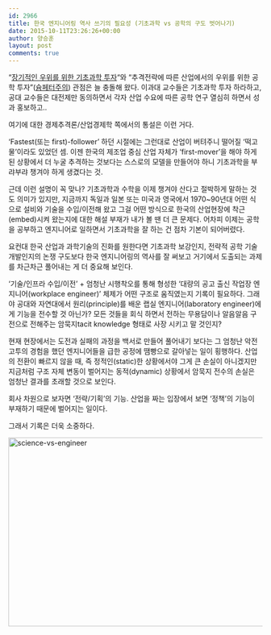 ```yaml
---
id: 2966
title: 한국 엔지니어링 역사 쓰기의 필요성 (기초과학 vs 공학의 구도 벗어나기)
date: 2015-10-11T23:26:26+00:00
author: 양승훈
layout: post
comments: true
---
```

&#8220;[장기적인 우위를 위한 기초과학 투자](http://www.hankookilbo.com/v/d70d9c7376a94585aeb669cf71c40d65)&#8220;와 &#8220;추격전략에 따른 산업에서의 우위를 위한 공학 투자&#8221;([슘페터주의](http://www.keunlee.com/main/?skin=profile_greeting.htm)) 관점은 늘 충돌해 왔다. 이과대 교수들은 기초과학 투자 하라하고, 공대 교수들은 대전제만 동의하면서 각자 산업 수요에 따른 공학 연구 열심히 하면서 성과 홍보하고..

여기에 대한 경제추격론/산업경제학 쪽에서의 통설은 이런 거다.

&#8216;Fastest(또는 first)-follower&#8217; 하던 시절에는 그런대로 산업이 버텨주니 떨어질 &#8216;떡고물&#8217;이라도 있었던 셈. 이젠 한국의 제조업 중심 산업 자체가 &#8216;first-mover&#8217;을 해야 하게 된 상황에서 더 누굴 추격하는 것보다는 스스로의 모델을 만들어야 하니 기초과학을 부랴부랴 챙겨야 하게 생겼다는 것.

<div class="text_exposed_show">
  <p>
    근데 이런 설명이 꼭 맞나? 기초과학과 수학을 이제 챙겨야 산다고 절박하게 말하는 것도 의미가 있지만, 지금까지 독일과 일본 또는 미국과 영국에서 1970~90년대 어떤 식으로 설비와 기술을 수입/이전해 왔고 그걸 어떤 방식으로 한국의 산업현장에 착근(embed)시켜 왔는지에 대한 해설 부재가 내가 볼 땐 더 큰 문제다. 어차피 이제는 공학을 공부하고 엔지니어로 일하면서 기초과학을 잘 하는 건 점차 기본이 되어버렸다.
  </p>

  <p>
    요컨대 한국 산업과 과학기술의 진화를 원한다면 기초과학 보강인지, 전략적 공학 기술 개발인지의 논쟁 구도보다 한국 엔지니어링의 역사를 잘 써보고 거기에서 도출되는 과제를 차근차근 풀어내는 게 더 중요해 보인다.
  </p>

  <p>
    &#8216;기술/인프라 수입/이전&#8217; + 엄청난 시행착오를 통해 형성한 &#8216;대량의 공고 출신 작업장 엔지니어(workplace engineer)&#8217; 체제가 어떤 구조로 움직였는지 기록이 필요하다. 그래야 공대와 자연대에서 원리(principle)를 배운 랩실 엔지니어(laboratory engineer)에게 기능을 전수할 것 아닌가? 모든 것들을 회식 하면서 전하는 무용담이나 알음알음 구전으로 전해주는 암묵지tacit knowledge 형태로 사장 시키고 말 것인지?
  </p>

  <p>
    현재 현장에서는 도전과 실패의 과정을 백서로 만들어 풀어내기 보다는 그 엄청난 악전고투의 경험을 했던 엔지니어들을 급한 공정에 땜빵으로 갈아넣는 일이 횡행하다. 산업의 전환이 빠르지 않을 때, 즉 정적인(static)한 상황에서야 그게 큰 손실이 아니겠지만 지금처럼 구조 자체 변동이 벌어지는 동적(dynamic) 상황에서 암묵지 전수의 손실은 엄청난 결과를 초래할 것으로 보인다.
  </p>

  <p>
    회사 차원으로 보자면 &#8216;전략/기획&#8217;의 기능. 산업을 짜는 입장에서 보면 &#8216;정책&#8217;의 기능이 부재하기 때문에 벌어지는 일이다.
  </p>

  <p>
    그래서 기록은 더욱 소중하다.
  </p>

  <p>
    <a href="http://flyhendrixfly.net/wp-content/uploads/2015/10/science-vs-engineer.jpg"><img class="alignnone size-full wp-image-2968" src="http://flyhendrixfly.net/wp-content/uploads/2015/10/science-vs-engineer.jpg" alt="science-vs-engineer" width="840" height="375" srcset="http://localhost:8080/wordpress/wp-content/uploads/2015/10/science-vs-engineer.jpg 840w, http://localhost:8080/wordpress/wp-content/uploads/2015/10/science-vs-engineer-300x134.jpg 300w" sizes="(max-width: 767px) 89vw, (max-width: 1000px) 54vw, (max-width: 1071px) 543px, 580px" /></a>
  </p>
</div>